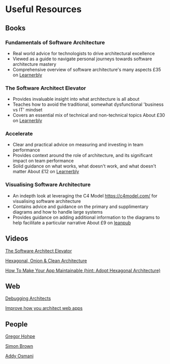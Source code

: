 # Useful Resources

## Books

### Fundamentals of Software Architecture
-   Real world advice for technologists to drive architectural excellence
-   Viewed as a guide to navigate personal journeys towards software architecture mastery
-   Comprehensive overview of software architecture's many aspects
£35 on [Learnerbly](https://app.learnerbly.com/resources/7eee7452-4cee-4b0b-a748-204ecf047307/)

### The Software Architect Elevator
-   Provides invaluable insight into what architecture is all about
-   Teaches how to avoid the traditional, somewhat dysfunctional 'business vs IT' mindset
-   Covers an essential mix of technical and non-technical topics
About £30 on [Learnerbly](https://app.learnerbly.com/resources/c22ea431-d34b-482c-9368-1ce840c68d09/)

### Accelerate
-   Clear and practical advice on measuring and investing in team performance
-   Provides context around the role of architecture, and its significant impact on team performance
-   Solid guidance on what works, what doesn't work, and what doesn't matter
About £12 on [Learnerbly](https://app.learnerbly.com/resources/8b5f3f4d-95f7-4264-914d-ff1ef07032ee/)

### Visualising Software Architecture
-   An indepth look at leveraging the C4 Model https://c4model.com/ for visualising software architecture
-   Contains advice and guidance on the primary and supplimentary diagrams and how to handle large systems
-   Provides guidance on adding additional information to the diagrams to help facilitate a particular narrative
About £9 on [leanpub](https://leanpub.com/visualising-software-architecture)
## Videos

[The Software Architect Elevator](https://www.youtube.com/watch?v=Zq2VcRZmz78)

[Hexagonal, Onion & Clean Architecture](https://www.youtube.com/watch?v=JubdZIdLQ4M)

[How To Make Your App Maintainable (hint: Adopt Hexagonal Architecture)](https://www.youtube.com/watch?v=92ZJcxJgmmE)

## Web

[Debugging Architects](https://architectelevator.com/transformation/debugging-architect/)

[Improve how you architect web apps](https://www.patterns.dev/)

## People

[Gregor Hohpe](https://architectelevator.com/about/)

[Simon Brown](https://simonbrown.je/)

[Addy Osmani](https://addyosmani.com/)
